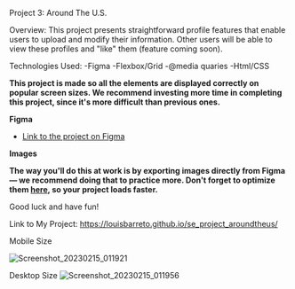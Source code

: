 Project 3: Around The U.S.

Overview: This project presents straightforward profile features that enable users to upload and modify their information. Other users will be able to view these profiles and "like" them (feature coming soon).

Technologies Used:
-Figma
-Flexbox/Grid
-@media quaries
-Html/CSS

**This project is made so all the elements are displayed correctly on popular screen sizes. We recommend investing more time in completing this project, since it's more difficult than previous ones.**

**Figma**

- [Link to the project on Figma](https://www.figma.com/file/ii4xxsJ0ghevUOcssTlHZv/Sprint-3%3A-Around-the-US?node-id=0%3A1)

**Images**

**The way you'll do this at work is by exporting images directly from Figma — we recommend doing that to practice more. Don't forget to optimize them [here](https://tinypng.com/), so your project loads faster.**

Good luck and have fun!

Link to My Project: https://louisbarreto.github.io/se_project_aroundtheus/

Mobile Size

![Screenshot_20230215_011921](https://user-images.githubusercontent.com/101958848/219264304-73251caa-2aba-4c54-8b16-7c7e2686c438.png)

Desktop Size
![Screenshot_20230215_011956](https://user-images.githubusercontent.com/101958848/219264405-1e8b8950-021c-4529-8e40-b5f9f407c56b.png)
